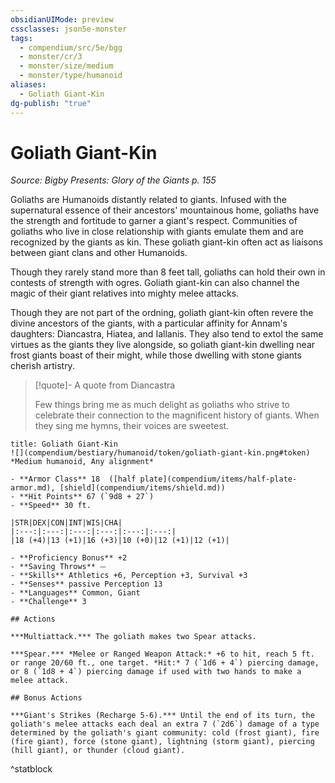 ```yaml
---
obsidianUIMode: preview
cssclasses: json5e-monster
tags:
  - compendium/src/5e/bgg
  - monster/cr/3
  - monster/size/medium
  - monster/type/humanoid
aliases:
  - Goliath Giant-Kin
dg-publish: "true"
---
```

# Goliath Giant-Kin
*Source: Bigby Presents: Glory of the Giants p. 155*  

Goliaths are Humanoids distantly related to giants. Infused with the supernatural essence of their ancestors' mountainous home, goliaths have the strength and fortitude to garner a giant's respect. Communities of goliaths who live in close relationship with giants emulate them and are recognized by the giants as kin. These goliath giant-kin often act as liaisons between giant clans and other Humanoids.

Though they rarely stand more than 8 feet tall, goliaths can hold their own in contests of strength with ogres. Goliath giant-kin can also channel the magic of their giant relatives into mighty melee attacks.

Though they are not part of the ordning, goliath giant-kin often revere the divine ancestors of the giants, with a particular affinity for Annam's daughters: Diancastra, Hiatea, and Iallanis. They also tend to extol the same virtues as the giants they live alongside, so goliath giant-kin dwelling near frost giants boast of their might, while those dwelling with stone giants cherish artistry.

> [!quote]- A quote from Diancastra  
> 
> Few things bring me as much delight as goliaths who strive to celebrate their connection to the magnificent history of giants. When they sing me hymns, their voices are sweetest.


```ad-statblock
title: Goliath Giant-Kin
![](compendium/bestiary/humanoid/token/goliath-giant-kin.png#token)
*Medium humanoid, Any alignment*

- **Armor Class** 18  ([half plate](compendium/items/half-plate-armor.md), [shield](compendium/items/shield.md))
- **Hit Points** 67 (`9d8 + 27`)
- **Speed** 30 ft.

|STR|DEX|CON|INT|WIS|CHA|
|:---:|:---:|:---:|:---:|:---:|:---:|
|18 (+4)|13 (+1)|16 (+3)|10 (+0)|12 (+1)|12 (+1)|

- **Proficiency Bonus** +2
- **Saving Throws** ⏤
- **Skills** Athletics +6, Perception +3, Survival +3
- **Senses** passive Perception 13
- **Languages** Common, Giant
- **Challenge** 3

## Actions

***Multiattack.*** The goliath makes two Spear attacks.

***Spear.*** *Melee or Ranged Weapon Attack:* +6 to hit, reach 5 ft. or range 20/60 ft., one target. *Hit:* 7 (`1d6 + 4`) piercing damage, or 8 (`1d8 + 4`) piercing damage if used with two hands to make a melee attack.

## Bonus Actions

***Giant's Strikes (Recharge 5-6).*** Until the end of its turn, the goliath's melee attacks each deal an extra 7 (`2d6`) damage of a type determined by the goliath's giant community: cold (frost giant), fire (fire giant), force (stone giant), lightning (storm giant), piercing (hill giant), or thunder (cloud giant).
```
^statblock